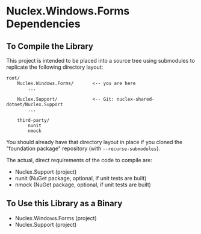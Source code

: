 Nuclex.Windows.Forms Dependencies
================================


To Compile the Library
----------------------

This project is intended to be placed into a source tree using submodules to replicate
the following directory layout:

    root/
        Nuclex.Windows.Forms/       <-- you are here
            ...

        Nuclex.Support/             <-- Git: nuclex-shared-dotnet/Nuclex.Support
            ...

        third-party/
            nunit
            nmock

You should already have that directory layout in place if you cloned the "foundation package"
repository (with `--recurse-submodules`).

The actual, direct requirements of the code to compile are:

  * Nuclex.Support         (project)
  * nunit                  (NuGet package, optional, if unit tests are built)
  * nmock                  (NuGet package, optional, if unit tests are built)


To Use this Library as a Binary
-------------------------------

  * Nuclex.Windows.Forms   (project)
  * Nuclex.Support         (project)
